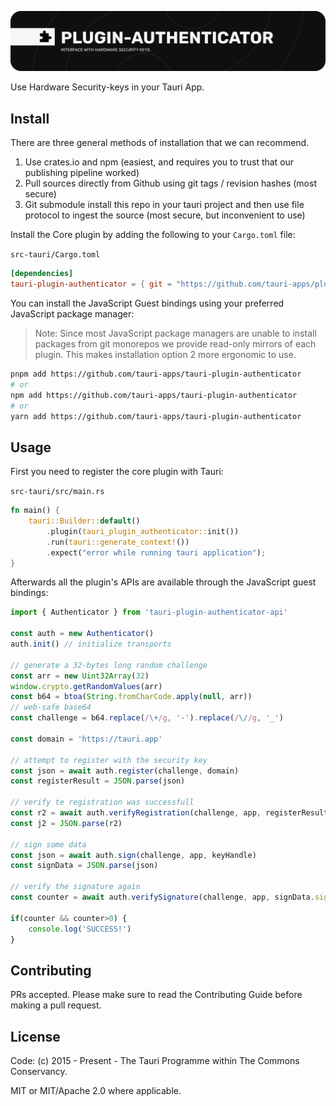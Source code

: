![plugin-authenticator](banner.png)

Use Hardware Security-keys in your Tauri App.

## Install

There are three general methods of installation that we can recommend.

1. Use crates.io and npm (easiest, and requires you to trust that our publishing pipeline worked)
2. Pull sources directly from Github using git tags / revision hashes (most secure)
3. Git submodule install this repo in your tauri project and then use file protocol to ingest the source (most secure, but inconvenient to use)

Install the Core plugin by adding the following to your `Cargo.toml` file:

`src-tauri/Cargo.toml`
```toml
[dependencies]
tauri-plugin-authenticator = { git = "https://github.com/tauri-apps/plugins-workspace", branch = "dev" }
```

You can install the JavaScript Guest bindings using your preferred JavaScript package manager:

> Note: Since most JavaScript package managers are unable to install packages from git monorepos we provide read-only mirrors of each plugin. This makes installation option 2 more ergonomic to use.

```sh
pnpm add https://github.com/tauri-apps/tauri-plugin-authenticator
# or
npm add https://github.com/tauri-apps/tauri-plugin-authenticator
# or 
yarn add https://github.com/tauri-apps/tauri-plugin-authenticator
```

## Usage

First you need to register the core plugin with Tauri:

`src-tauri/src/main.rs`
```rust
fn main() {
    tauri::Builder::default()
        .plugin(tauri_plugin_authenticator::init())
        .run(tauri::generate_context!())
        .expect("error while running tauri application");
}
```

Afterwards all the plugin's APIs are available through the JavaScript guest bindings:

```javascript
import { Authenticator } from 'tauri-plugin-authenticator-api'

const auth = new Authenticator()
auth.init() // initialize transports

// generate a 32-bytes long random challenge
const arr = new Uint32Array(32)
window.crypto.getRandomValues(arr)
const b64 = btoa(String.fromCharCode.apply(null, arr))
// web-safe base64
const challenge = b64.replace(/\+/g, '-').replace(/\//g, '_')

const domain = 'https://tauri.app'

// attempt to register with the security key
const json = await auth.register(challenge, domain)
const registerResult = JSON.parse(json)

// verify te registration was successfull
const r2 = await auth.verifyRegistration(challenge, app, registerResult.registerData, registerResult.clientData)
const j2 = JSON.parse(r2)

// sign some data
const json = await auth.sign(challenge, app, keyHandle)
const signData = JSON.parse(json)

// verify the signature again
const counter = await auth.verifySignature(challenge, app, signData.signData, clientData, keyHandle, pubkey)

if(counter && counter>0) {
    console.log('SUCCESS!')
}
```

## Contributing

PRs accepted. Please make sure to read the Contributing Guide before making a pull request.

## License

Code: (c) 2015 - Present - The Tauri Programme within The Commons Conservancy.

MIT or MIT/Apache 2.0 where applicable.
